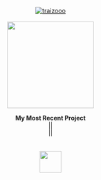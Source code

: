 <p align="center"> <a href="https://github.com/ryo-ma/github-profile-trophy"><img src="https://github-profile-trophy.vercel.app/?username=traizooo&theme=matrix&no-frame=true&no-bg=true&margin-w=4&column=7&row=1" alt="traizooo" /><br><br>


<a href="https://github.com/anuraghazra/github-readme-stats">
  <img height=200 align="center" src="https://github-readme-stats.vercel.app/api?username=traizooo&theme=chartreuse-dark&show_icons=true&hide_border=true&icon_color=00ff00&title_color=00ff00&border_radius=10" />
</a>

<div align="center">
<b>My Most Recent Project</b><br>
                ||<br>
                ||<br>
  
  <a href="https://albertowsiejew.com"><img src="https://encore.dev/assets/templates/nextjs-starter.png" height=50 style="margin-top: 20"/></a>
</div>

